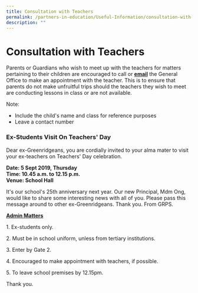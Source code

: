 ```yaml
---
title: Consultation with Teachers
permalink: /partners-in-education/Useful-Information/consultation-with-teachers/
description: ""
---
```


# Consultation with Teachers
Parents or Guardians who wish to meet up with the teachers for matters pertaining to their children are encouraged to call or **[email](mailto:grps@moe.edu.sg)** the General Office to make an appointment with the teacher. This is to ensure that parents do not make unfruitful trips should the teachers they wish to meet are conducting lessons in class or are not available.

Note:

*   Include the child's name and class for reference purposes
*   Leave a contact number

### Ex-Students Visit On Teachers' Day

Dear ex-Greenridgeans, you are cordially invited to your alma mater to visit your ex-teachers on Teachers' Day celebration.  
  
**Date: 5 Sept 2019, Thursday  
Time: 10.45 a.m. to 12.15 p.m.  
Venue: School Hall**  
  
It's our school's 25th anniversary next year. Our new Principal, Mdm Ong, would like to share some interesting news with all of you. Please pass this message around to other ex-Greenridgeans. Thank you. From GRPS.

  
<b><u>Admin Matters</u></b>
  
1\. Ex-students only.  
  
2\. Must be in school uniform, unless from tertiary institutions.  
  
3\. Enter by Gate 2.  
  
4\. Encouraged to make appointment with teachers, if possible.  
  
5\. To leave school premises by 12.15pm.  
  
  
Thank you.